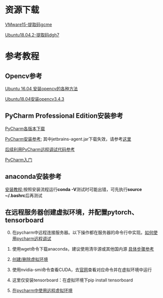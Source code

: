 # 资源下载
[VMware15-提取码gcme](https://pan.baidu.com/s/1nt87TDZg-T0L4Fd0RikjJQ)

[Ubuntu18.04.2-提取码dgh7](https://pan.baidu.com/s/1O9ol3tsvVpnrmT-lWBkzRw)

# 参考教程
## Opencv参考
[Ubuntu 16.04 安装opencv的各种方法](https://blog.csdn.net/ksws0292756/article/details/79511170)

[Ubuntu18.04安装opencv3.4.3](https://blog.csdn.net/qq_41080854/article/details/88609795?depth_1-utm_source=distribute.pc_relevant.none-task&utm_source=distribute.pc_relevant.none-task)

## PyCharm Professional Edition安装参考
[PyCharm各版本下载](https://www.jetbrains.com/pycharm/download/other.html)

[PyCharm安装参考](https://www.cnblogs.com/booturbo/archive/2019/10/25/11738174.html);
其中jetbrains-agent.jar下载失效，请参考[这里](https://www.jb51.net/softs/672190.html)

[后续利用PyCharm远程调试代码参考](https://www.cnblogs.com/xuegqcto/p/8621689.html)

[PyCharm入门](https://www.evget.com/article/2018/8/24/28417.html)

## anaconda安装参考
[安装教程](https://blog.csdn.net/weixin_38548467/article/details/98883792?depth_1-utm_source=distribute.pc_relevant.none-task-blog-OPENSEARCH-2&utm_source=distribute.pc_relevant.none-task-blog-OPENSEARCH-2);按照安装流程运行**conda -V**测试时可能出错，可先执行**source ~/.bashrc**后再测试

## 在远程服务器创建虚拟环境，并配置pytorch、tensorboard
0. 在pycharm中远程连接服务器。以下操作都在服务器的命令行中实现。[如何使用pycharm远程调试](https://www.cnblogs.com/xuegqcto/p/8621689.html)

1. 使用wget命令下载anaconda，建议使用清华源或其他国内源 [具体步骤参考](https://www.cnblogs.com/zwq-zju/p/9715162.html)

2. [创建/删除虚拟环境](http://www.bieryun.com/6461.html)

3. 使用nvidia-smi命令查看CUDA，去[官网](https://pytorch.org/get-started/locally/)查看对应命令并在虚拟环境中运行

4. 这里仅安装tensorboard：在虚拟环境下pip install tensorboard

5. [在pycharm中使用远程虚拟环境](https://www.jb51.net/article/175949.htm)
